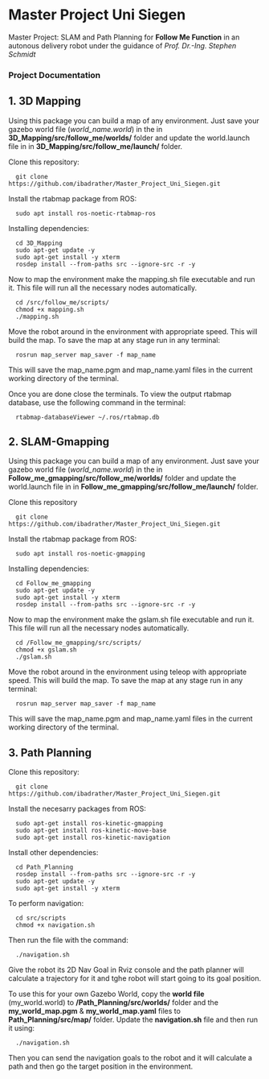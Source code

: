 # Master Project Uni Siegen
Master Project: SLAM and Path Planning for **Follow Me Function** in an autonous delivery robot under the guidance of *Prof. Dr.-Ing. Stephen Schmidt*

### Project Documentation

## 1. 3D Mapping

Using this package you can build a map of any environment. Just save your gazebo world file (*world_name.world*) in the in **3D_Mapping/src/follow_me/worlds/** folder and update the world.launch file in in **3D_Mapping/src/follow_me/launch/** folder.

Clone this repository:

      git clone https://github.com/ibadrather/Master_Project_Uni_Siegen.git
  
Install the rtabmap package from ROS:

      sudo apt install ros-noetic-rtabmap-ros
      
Installing dependencies:

      cd 3D_Mapping
      sudo apt-get update -y
      sudo apt-get install -y xterm
      rosdep install --from-paths src --ignore-src -r -y
      
Now to map the environment make the mapping.sh file executable and run it. This file will run all the necessary nodes automatically.

      cd /src/follow_me/scripts/
      chmod +x mapping.sh
      ./mapping.sh
      
  
Move the robot around in the environment with appropriate speed. This will build the map.
To save the map at any stage run in any terminal:
      
      rosrun map_server map_saver -f map_name
      
This will save the map_name.pgm and map_name.yaml files in the current working directory of the terminal.

Once you are done close the terminals. To view the output rtabmap database, use the following command in the terminal:

      rtabmap-databaseViewer ~/.ros/rtabmap.db

## 2. SLAM-Gmapping
Using this package you can build a map of any environment. Just save your gazebo world file (*world_name.world*) in the in **Follow_me_gmapping/src/follow_me/worlds/** folder and update the world.launch file in in **Follow_me_gmapping/src/follow_me/launch/** folder.

Clone this repository

      git clone https://github.com/ibadrather/Master_Project_Uni_Siegen.git
  
Install the rtabmap package from ROS:

      sudo apt install ros-noetic-gmapping
      
Installing dependencies:

      cd Follow_me_gmapping
      sudo apt-get update -y
      sudo apt-get install -y xterm
      rosdep install --from-paths src --ignore-src -r -y
      
Now to map the environment make the gslam.sh file executable and run it. This file will run all the necessary nodes automatically.

      cd /Follow_me_gmapping/src/scripts/
      chmod +x gslam.sh
      ./gslam.sh
  
Move the robot around in the environment using teleop with appropriate speed. This will build the map. To save the map at any stage run in any terminal:

      rosrun map_server map_saver -f map_name
      
This will save the map_name.pgm and map_name.yaml files in the current working directory of the terminal.

## 3. Path Planning
Clone this repository:

      git clone https://github.com/ibadrather/Master_Project_Uni_Siegen.git

Install the necesarry packages from ROS:

      sudo apt-get install ros-kinetic-gmapping
      sudo apt-get install ros-kinetic-move-base
      sudo apt-get install ros-kinetic-navigation
      
Install other dependencies:

      cd Path_Planning
      rosdep install --from-paths src --ignore-src -r -y
      sudo apt-get update -y
      sudo apt-get install -y xterm
      
To perform navigation:

      cd src/scripts
      chmod +x navigation.sh
      
Then run the file with the command:
      
      ./navigation.sh
      
Give the robot its 2D Nav Goal in Rviz console and the path planner will calculate a trajectory for it and tghe robot will start going to its goal position.

To use this for your own Gazebo World, copy the **world file** (my_world.world) to **/Path_Planning/src/worlds/** folder and the **my_world_map.pgm** & **my_world_map.yaml** files to **Path_Planning/src/map/** folder. Update the **navigation.sh** file and then run it using:

      ./navigation.sh
      
Then you can send the navigation goals to the robot and it will calculate a path and then go the target position in the environment.

